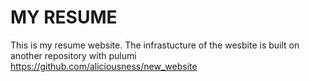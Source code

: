 # MY RESUME

This is my resume website. The infrastucture of the wesbite is built on another repository with pulumi https://github.com/aliciousness/new_website
